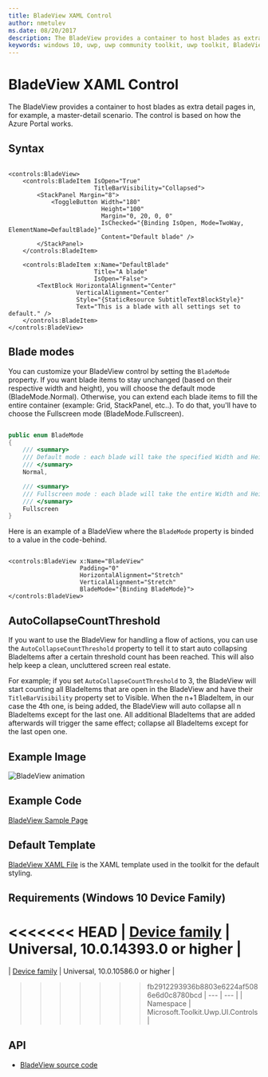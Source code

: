 ```yaml
---
title: BladeView XAML Control
author: nmetulev
ms.date: 08/20/2017
description: The BladeView provides a container to host blades as extra detail pages in, for example, a master-detail scenario.
keywords: windows 10, uwp, uwp community toolkit, uwp toolkit, BladeView, XAML Control, xaml
---
```


# BladeView XAML Control 

The BladeView provides a container to host blades as extra detail pages in, for example, a master-detail scenario. The control is based on how the Azure Portal works. 

## Syntax

```xaml

<controls:BladeView>
    <controls:BladeItem IsOpen="True"
                        TitleBarVisibility="Collapsed">
        <StackPanel Margin="8">
            <ToggleButton Width="180"
                          Height="100"
                          Margin="0, 20, 0, 0"
                          IsChecked="{Binding IsOpen, Mode=TwoWay, ElementName=DefaultBlade}"
                          Content="Default blade" />
        </StackPanel>
    </controls:BladeItem>

    <controls:BladeItem x:Name="DefaultBlade" 
	                    Title="A blade"
                        IsOpen="False">
        <TextBlock HorizontalAlignment="Center"
                   VerticalAlignment="Center"
                   Style="{StaticResource SubtitleTextBlockStyle}"
                   Text="This is a blade with all settings set to default." />
    </controls:BladeItem>
</controls:BladeView>

```

## Blade modes

You can customize your BladeView control by setting the `BladeMode` property.
If you want blade items to stay unchanged (based on their respective width and height), you will choose the default mode (BladeMode.Normal).
Otherwise, you can extend each blade items to fill the entire container (example: Grid, StackPanel, etc..). To do that, you'll have to choose the Fullscreen mode (BladeMode.Fullscreen).

```csharp

public enum BladeMode
{
    /// <summary>
    /// Default mode : each blade will take the specified Width and Height
    /// </summary>
    Normal,

    /// <summary>
    /// Fullscreen mode : each blade will take the entire Width and Height of the UI control container (cf <see cref="BladeView"/>)
    /// </summary>
    Fullscreen
}

```

Here is an example of a BladeView where the `BladeMode` property is binded to a value in the code-behind.

```xaml

<controls:BladeView x:Name="BladeView"
                    Padding="0"
                    HorizontalAlignment="Stretch"
                    VerticalAlignment="Stretch"
                    BladeMode="{Binding BladeMode}">
</controls:BladeView>

```

## AutoCollapseCountThreshold

If you want to use the BladeView for handling a flow of actions, you can use the `AutoCollapseCountThreshold` property to tell it to start auto collapsing BladeItems after a certain threshold count has been reached. This will also help keep a clean, uncluttered screen real estate.

For example; if you set `AutoCollapseCountThreshold` to 3, the BladeView will start counting all BladeItems that are open in the BladeView and have their `TitleBarVisibility` property set to Visible. When the n+1 BladeItem, in our case the 4th one, is being added, the BladeView will auto collapse all n BladeItems except for the last one. All additional BladeItems that are added afterwards will trigger the same effect; collapse all BladeItems except for the last open one.

## Example Image

![BladeView animation](../resources/images/Controls-BladeView.gif "BladeView")

## Example Code

[BladeView Sample Page](https://github.com/Microsoft/UWPCommunityToolkit/tree/master/Microsoft.Toolkit.Uwp.SampleApp/SamplePages/BladeView)

## Default Template 

[BladeView XAML File](https://github.com/Microsoft/UWPCommunityToolkit/blob/master/Microsoft.Toolkit.Uwp.UI.Controls/BladeView/BladeView.xaml) is the XAML template used in the toolkit for the default styling.

## Requirements (Windows 10 Device Family)

<<<<<<< HEAD
| [Device family](http://go.microsoft.com/fwlink/p/?LinkID=526370) | Universal, 10.0.14393.0 or higher |
=======
| [Device family](http://go.microsoft.com/fwlink/p/?LinkID=526370) | Universal, 10.0.10586.0 or higher |
>>>>>>> fb2912293936b8803e6224af5086e6d0c8780bcd
| --- | --- |
| Namespace | Microsoft.Toolkit.Uwp.UI.Controls |

## API

* [BladeView source code](https://github.com/Microsoft/UWPCommunityToolkit/tree/master/Microsoft.Toolkit.Uwp.UI.Controls/BladeView)

